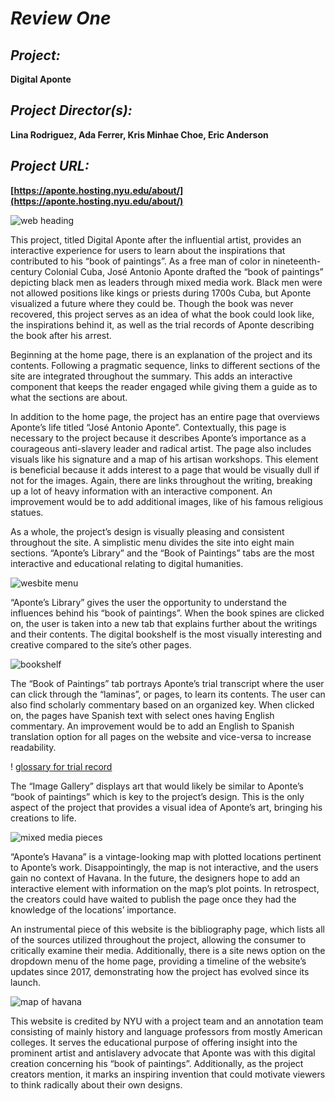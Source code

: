 # **_Review One_**

## **_Project:_**
**Digital Aponte**

## **_Project Director(s):_**
**Lina Rodriguez, Ada Ferrer, Kris Minhae Choe, Eric Anderson**

## **_Project URL:_**
**[https://aponte.hosting.nyu.edu/about/](https://aponte.hosting.nyu.edu/about/)**


![web heading](https://lydiaosborne.github.io/Lydia-s-Digital-Telegram/images/apontetitlemenu.png)

This project, titled Digital Aponte after the influential artist, provides an interactive experience for users to learn about the inspirations that contributed to his “book of paintings”. As a free man of color in nineteenth-century Colonial Cuba, José Antonio Aponte drafted the “book of paintings” depicting black men as leaders through mixed media work. Black men were not allowed positions like kings or priests during 1700s Cuba, but Aponte visualized a future where they could be. Though the book was never recovered, this project serves as an idea of what the book could look like, the inspirations behind it, as well as the trial records of Aponte describing the book after his arrest. 

Beginning at the home page, there is an explanation of the project and its contents. Following a pragmatic sequence, links to different sections of the site are integrated throughout the summary. This adds an interactive component that keeps the reader engaged while giving them a guide as to what the sections are about. 

In addition to the home page, the project has an entire page that overviews Aponte’s life titled “José Antonio Aponte”. Contextually, this page is necessary to the project because it describes Aponte’s importance as a courageous anti-slavery leader and radical artist. The page also includes visuals like his signature and a map of his artisan workshops. This element is beneficial because it adds interest to a page that would be visually dull if not for the images. Again, there are links throughout the writing, breaking up a lot of heavy information with an interactive component. An improvement would be to add additional images, like of his famous religious statues.

As a whole, the project’s design is visually pleasing and consistent throughout the site. A simplistic menu divides the site into eight main sections. “Aponte’s Library” and the “Book of Paintings” tabs are the most interactive and educational relating to digital humanities.


![wesbite menu](https://lydiaosborne.github.io/Lydia-s-Digital-Telegram/images/apontemenu.png)


“Aponte’s Library” gives the user the opportunity to understand the influences behind his “book of paintings”. When the book spines are clicked on, the user is taken into a new tab that explains further about the writings and their contents. The digital bookshelf is the most visually interesting and creative compared to the site’s other pages.


![bookshelf](https://lydiaosborne.github.io/Lydia-s-Digital-Telegram/images/apontelibrary.png)


The “Book of Paintings” tab portrays Aponte’s trial transcript where the user can click through the “laminas”, or pages, to learn its contents. The user can also find scholarly commentary based on an organized key. When clicked on, the pages have Spanish text with select ones having English commentary. An improvement would be to add an English to Spanish translation option for all pages on the website and vice-versa to increase readability. 

! [glossary for trial record](https://lydiaosborne.github.io/Lydia-s-Digital-Telegram/images/aponteglossary.png)

The “Image Gallery” displays art that would likely be similar to Aponte’s “book of paintings” which is key to the project’s design. This is the only aspect of the project that provides a visual idea of Aponte’s art, bringing his creations to life.

![mixed media pieces](https://lydiaosborne.github.io/Lydia-s-Digital-Telegram/images/aponteimagegallery.png)

“Aponte’s Havana” is a vintage-looking map with plotted locations pertinent to Aponte’s work. Disappointingly, the map is not interactive, and the users gain no context of Havana. In the future, the designers hope to add an interactive element with information on the map’s plot points. In retrospect, the creators could have waited to publish the page once they had the knowledge of the locations’ importance. 

An instrumental piece of this website is the bibliography page, which lists all of the sources utilized throughout the project, allowing the consumer to critically examine their media. Additionally, there is a site news option on the dropdown menu of the home page, providing a timeline of the website’s updates since 2017, demonstrating how the project has evolved since its launch.

![map of havana](https://lydiaosborne.github.io/Lydia-s-Digital-Telegram/images/apontehavana.png)

This website is credited by NYU with a project team and an annotation team consisting of mainly history and language professors from mostly American colleges. It serves the educational purpose of offering insight into the prominent artist and antislavery advocate that Aponte was with this digital creation concerning his “book of paintings”. Additionally, as the project creators mention, it marks an inspiring invention that could motivate viewers to think radically about their own designs.





